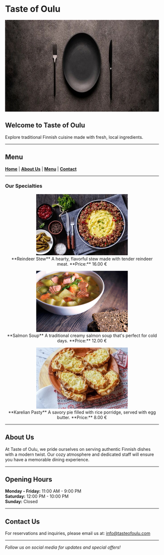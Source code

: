 # Taste of Oulu

<p align="center">
  <img src="images/main_Image.jpg" alt="Restaurant Front" width="800" height="300">
</p>

## Welcome to Taste of Oulu

Explore traditional Finnish cuisine made with fresh, local ingredients. 

---

## Menu

**[Home](#)** | **[About Us](#)** | **[Menu](#)** | **[Contact](#)**

---

### Our Specialties

<p align="center">
  <img src="images/reindeer_stew.jpg" alt="Reindeer Stew" width="300" height="200">
  <br>
  **Reindeer Stew**  
  A hearty, flavorful stew made with tender reindeer meat.  
  **Price:** 16.00 €
</p>

<p align="center">
  <img src="images/salmon_soup.jpg" alt="Salmon Soup" width="300" height="200">
  <br>
  **Salmon Soup**  
  A traditional creamy salmon soup that's perfect for cold days.  
  **Price:** 12.00 €
</p>

<p align="center">
  <img src="images/karelian_pasty.jpg" alt="Karelian Pasty" width="300" height="200">
  <br>
  **Karelian Pasty**  
  A savory pie filled with rice porridge, served with egg butter.  
  **Price:** 8.00 €
</p>

---

## About Us

At Taste of Oulu, we pride ourselves on serving authentic Finnish dishes with a modern twist. Our cozy atmosphere and dedicated staff will ensure you have a memorable dining experience.

---

## Opening Hours

**Monday - Friday:** 11:00 AM - 9:00 PM  
**Saturday:** 12:00 PM - 10:00 PM  
**Sunday:** Closed

---

## Contact Us

For reservations and inquiries, please email us at: [info@tasteofoulu.com](mailto:info@tasteofoulu.com)

---

*Follow us on social media for updates and special offers!*
